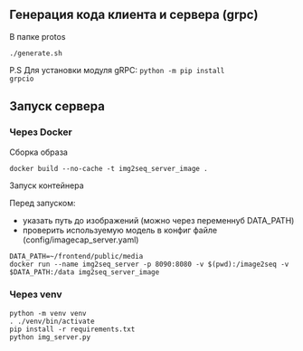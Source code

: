 ## Генерация кода клиента и сервера (grpc)

В папке protos
```
./generate.sh
```

P.S Для установки модуля gRPC:  <code>python -m pip install grpcio</code>

## Запуск сервера 

### Через Docker

Сборка образа
```
docker build --no-cache	-t img2seq_server_image .
```

Запуск контейнера

Перед запуском:

- указать путь до изображений (можно через переменнуб DATA_PATH)
- проверить используемую модель в конфиг файле (config/imagecap_server.yaml)

```
DATA_PATH=~/frontend/public/media
docker run --name img2seq_server -p 8090:8080 -v $(pwd):/image2seq -v $DATA_PATH:/data img2seq_server_image
```

### Через venv

```
python -m venv venv
. ./venv/bin/activate
pip install -r requirements.txt
python img_server.py
```
